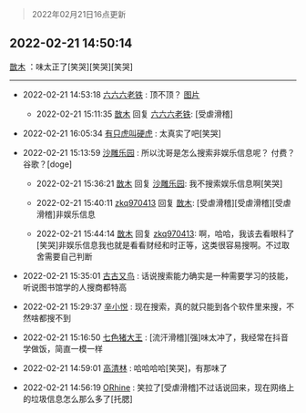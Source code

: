 > 2022年02月21日16点更新
<link rel="stylesheet" href="https://cdn.jsdelivr.net/gh/taotie6/sampleJSON@main/css/photo_show.css">
<meta name="referrer" content="no-referrer" />


 ## 2022-02-21 14:50:14 

 [㪚木](https://www.coolapk.com/feed/33716744?shareKey=NDk2NzQ2YzA4ZWY5NjIxMzM4Mzc~) ：味太正了[笑哭][笑哭][笑哭] 

<div class="album">
</div>

 ------- 

- 2022-02-21 14:53:18 [六六六老铁](uid=1165265) : 顶不顶？ [图片](http://image.coolapk.com/feed/2022/0221/14/1165265_5249720a_6397_3542_259@1140x746.jpeg)

    - 2022-02-21 15:11:35 [㪚木](uid=1081091) 回复 [六六六老铁](uid=1165265): [受虐滑稽] 

- 2022-02-21 16:05:34 [有只虎叫硬虎](uid=3502016) : 太真实了吧[笑哭] 

- 2022-02-21 15:13:59 [沙雕乐园](uid=2447129) : 所以沈哥是怎么搜索非娱乐信息呢？
付费？
谷歌？[doge] 

    - 2022-02-21 15:36:21 [㪚木](uid=1081091) 回复 [沙雕乐园](uid=2447129): 我不搜索娱乐信息啊[笑哭] 

    - 2022-02-21 15:40:11 [zkq970413](uid=1309703) 回复 [㪚木](uid=1081091): [受虐滑稽][受虐滑稽][受虐滑稽]非娱乐信息 

    - 2022-02-21 15:44:14 [㪚木](uid=1081091) 回复 [zkq970413](uid=1309703): 啊，哈哈，我该去看眼科了[笑哭]非娱乐信息我也就是看看财经和时正等，这类很容易搜啊。不过取舍需要自己判断 

- 2022-02-21 15:35:01 [古古又鸟](uid=1049013) : 话说搜索能力确实是一种需要学习的技能，听说图书馆学的人搜商都特高 

- 2022-02-21 15:29:37 [辛小悦](uid=2870670) : 现在搜索，真的就只能到各个软件里来搜，不然啥都搜不到 

- 2022-02-21 15:16:50 [七色猪大王](uid=560239) : [流汗滑稽][强]味太冲了，我经常在抖音学做饭，简直一模一样 

- 2022-02-21 14:59:01 [高清林](uid=8114305) : 哈哈哈哈[笑哭]，有那味了 

- 2022-02-21 14:56:19 [ORhine](uid=3247844) : 笑拉了[受虐滑稽]不过话说回来，现在网络上的垃圾信息怎么那么多了[托腮] 

